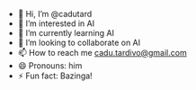 - 👋 Hi, I’m @cadutard
- 👀 I’m interested in AI
- 🌱 I’m currently learning AI
- 💞️ I’m looking to collaborate on AI
- 📫 How to reach me cadu.tardivo@gmail.com
- 😄 Pronouns: him
- ⚡ Fun fact: Bazinga!

<!---
cadutard/cadutard is a ✨ special ✨ repository because its `README.md` (this file) appears on your GitHub profile.
You can click the Preview link to take a look at your changes.
--->

